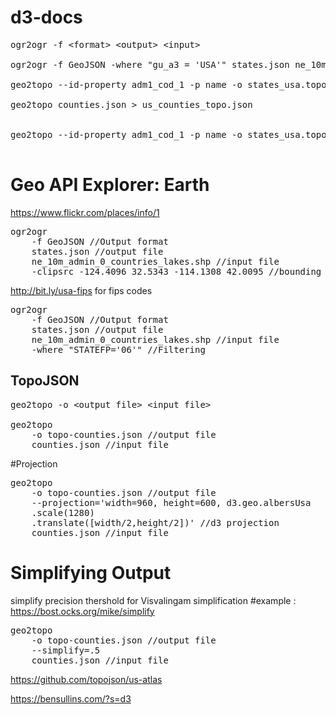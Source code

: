 # d3-docs


<pre>
ogr2ogr -f &lt;format&gt; &lt;output&gt; &lt;input&gt;

ogr2ogr -f GeoJSON -where "gu_a3 = 'USA'" states.json ne_10m_admin_0_countries_lakes.shp

geo2topo --id-property adm1_cod_1 -p name -o states_usa.topo.json states_usa.json

geo2topo counties.json > us_counties_topo.json


geo2topo --id-property adm1_cod_1 -p name -o states_usa.topo_q.json counties.json

</pre>
# Geo API Explorer: Earth
https://www.flickr.com/places/info/1
<pre>
ogr2ogr 
	-f GeoJSON //Output format
	states.json //output file
	ne_10m_admin_0_countries_lakes.shp //input file
	-clipsrc -124.4096 32.5343 -114.1308 42.0095 //bounding box
</pre>	
http://bit.ly/usa-fips for fips codes	
<pre>
ogr2ogr 
	-f GeoJSON //Output format
	states.json //output file
	ne_10m_admin_0_countries_lakes.shp //input file
	-where "STATEFP='06'" //Filtering
</pre>	
TopoJSON
--------	
<pre>
geo2topo -o &lt;output file&gt; &lt;input file&gt;

geo2topo
	-o topo-counties.json //output file
	counties.json //input file
</pre>
#Projection
<pre>
geo2topo
	-o topo-counties.json //output file
	--projection='width=960, height=600, d3.geo.albersUsa
	.scale(1280)
	.translate([width/2,height/2])' //d3 projection
	counties.json //input file
</pre>	

# Simplifying Output

simplify precision thershold for Visvalingam simplification
#example : https://bost.ocks.org/mike/simplify
<pre>
geo2topo
	-o topo-counties.json //output file
	--simplify=.5
	counties.json //input file
</pre>	
	
https://github.com/topojson/us-atlas

https://bensullins.com/?s=d3
